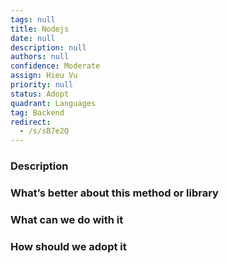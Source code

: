 ```yaml
---
tags: null
title: Nodejs
date: null
description: null
authors: null
confidence: Moderate
assign: Hieu Vu
priority: null
status: Adopt
quadrant: Languages
tag: Backend
redirect:
  - /s/sB7e2Q
---
```


<!-- table_of_contents 2da2e2b3-ac42-45d9-a959-259307597f49 -->

### Description

### What’s better about this method or library

### What can we do with it

### How should we adopt it

<!-- child_database 0deb9b75-5fe6-4346-b364-c55519f3154a -->

